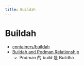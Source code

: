 ```yaml
---
title: Buildah
---
```


# Buildah

- [containers/buildah](https://github.com/containers/buildah)
- [Buildah and Podman Relationship](https://podman.io/blogs/2018/10/31/podman-buildah-relationship.html)
  - Podman 的 build 是 Buildha
